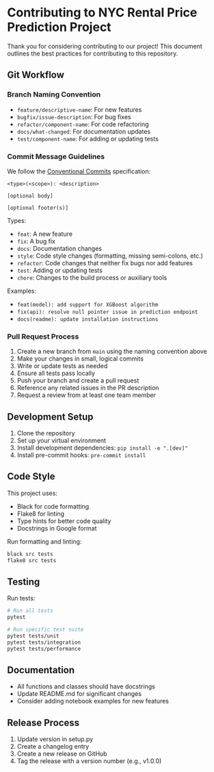 # Contributing to NYC Rental Price Prediction Project

Thank you for considering contributing to our project! This document outlines the best practices for contributing to this repository.

## Git Workflow

### Branch Naming Convention

- `feature/descriptive-name`: For new features
- `bugfix/issue-description`: For bug fixes
- `refactor/component-name`: For code refactoring
- `docs/what-changed`: For documentation updates
- `test/component-name`: For adding or updating tests

### Commit Message Guidelines

We follow the [Conventional Commits](https://www.conventionalcommits.org/) specification:

```
<type>(<scope>): <description>

[optional body]

[optional footer(s)]
```

Types:

- `feat`: A new feature
- `fix`: A bug fix
- `docs`: Documentation changes
- `style`: Code style changes (formatting, missing semi-colons, etc.)
- `refactor`: Code changes that neither fix bugs nor add features
- `test`: Adding or updating tests
- `chore`: Changes to the build process or auxiliary tools

Examples:

- `feat(model): add support for XGBoost algorithm`
- `fix(api): resolve null pointer issue in prediction endpoint`
- `docs(readme): update installation instructions`

### Pull Request Process

1. Create a new branch from `main` using the naming convention above
2. Make your changes in small, logical commits
3. Write or update tests as needed
4. Ensure all tests pass locally
5. Push your branch and create a pull request
6. Reference any related issues in the PR description
7. Request a review from at least one team member

## Development Setup

1. Clone the repository
2. Set up your virtual environment
3. Install development dependencies: `pip install -e ".[dev]"`
4. Install pre-commit hooks: `pre-commit install`

## Code Style

This project uses:

- Black for code formatting
- Flake8 for linting
- Type hints for better code quality
- Docstrings in Google format

Run formatting and linting:

```bash
black src tests
flake8 src tests
```

## Testing

Run tests:

```bash
# Run all tests
pytest

# Run specific test suite
pytest tests/unit
pytest tests/integration
pytest tests/performance
```

## Documentation

- All functions and classes should have docstrings
- Update README.md for significant changes
- Consider adding notebook examples for new features

## Release Process

1. Update version in setup.py
2. Create a changelog entry
3. Create a new release on GitHub
4. Tag the release with a version number (e.g., v1.0.0)
